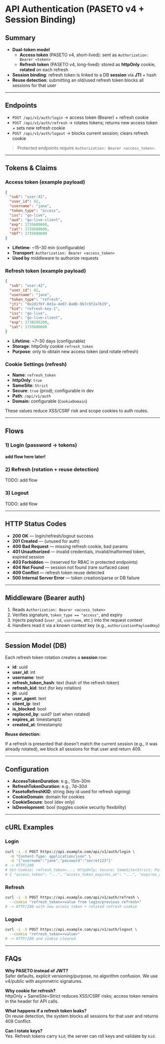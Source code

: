# API Authentication (PASETO v4 + Session Binding)

## Summary

- **Dual-token model**
  - **Access token** (PASETO v4, short-lived): sent as `Authorization: Bearer <token>`
  - **Refresh token** (PASETO v4, long-lived): stored as **httpOnly** cookie, **rotated** on each refresh
- **Session binding**: refresh token is linked to a DB **session** via **JTI** + hash
- **Reuse detection**: submitting an old/used refresh token blocks all sessions for that user

---

## Endpoints

- `POST /api/v1/auth/login` → access token (Bearer) + refresh cookie
- `POST /api/v1/auth/refresh` → rotates tokens; returns new access token + sets new refresh cookie
- `POST /api/v1/auth/logout` → blocks current session; clears refresh cookie

> Protected endpoints require `Authorization: Bearer <access_token>`.

---

## Tokens & Claims

### Access token (example payload)

```json
{
  "sub": "user:42",
  "user_id": 42,
  "username": "jane",
  "token_type": "access",
  "iss": "go-live",
  "aud": "go-live-client",
  "exp": 1735689600,
  "iat": 1735680600,
  "nbf": 1735680600
}
```

- **Lifetime**: ~15–30 min (configurable)
- **Transport**: `Authorization: Bearer <access_token>`
- **Used by** middleware to authorize requests

### Refresh token (example payload)

```json
{
  "sub": "user:42",
  "user_id": 42,
  "username": "jane",
  "token_type": "refresh",
  "jti": "0e2d1fbf-0d1a-4e07-8a0b-9b7c9f2a7b19",
  "kid": "refresh-key-1",
  "iss": "go-live",
  "aud": "go-live-client",
  "exp": 1738295200,
  "iat": 1735680600
}
```

- **Lifetime**: ~7–30 days (configurable)
- **Storage**: httpOnly cookie `refresh_token`
- **Purpose**: only to obtain new access token (and rotate refresh)

### Cookie Settings (refresh)

- **Name**: `refresh_token`
- **httpOnly**: `true`
- **SameSite**: `Strict`
- **Secure**: `true` (prod); configurable in dev
- **Path**: `/api/v1/auth`
- **Domain**: configurable (`CookieDomain`)

These values reduce XSS/CSRF risk and scope cookies to auth routes.

---

## Flows

### 1) Login (password → tokens)

#### add flow here later!

### 2) Refresh (rotation + reuse detection)

TODO: add flow

### 3) Logout

TODO: add flow

---

## HTTP Status Codes

- **200 OK** — login/refresh/logout success
- **201 Created** — (unused for auth)
- **400 Bad Request** — missing refresh cookie, bad params
- **401 Unauthorized** — invalid credentials, invalid/malformed token, expired session
- **403 Forbidden** — (reserved for RBAC in protected endpoints)
- **404 Not Found** — session not found (rare surfaced case)
- **409 Conflict** — refresh token reuse detected
- **500 Internal Server Error** — token creation/parse or DB failure

---

## Middleware (Bearer auth)

1. Reads `Authorization: Bearer <access_token>`
2. Verifies signature, `token_type == "access"`, and expiry
3. Injects payload (`user_id`, `username`, etc.) into the request context
4. Handlers read it via a known context key (e.g., `authorizationPayloadKey`)

---

## Session Model (DB)

Each refresh token rotation creates a **session** row:

- **id**: uuid
- **user_id**: int
- **username**: text
- **refresh_token_hash**: text (hash of the refresh token)
- **refresh_kid**: text (for key rotation)
- **jti**: uuid
- **user_agent**: text
- **client_ip**: text
- **is_blocked**: bool
- **replaced_by**: uuid? (set when rotated)
- **expires_at**: timestamptz
- **created_at**: timestamptz

**Reuse detection:**

If a refresh is presented that doesn't match the current session (e.g., it was already rotated), we block all sessions for that user and return 409.

---

## Configuration

- **AccessTokenDuration**: e.g., 15m–30m
- **RefreshTokenDuration**: e.g., 7d–30d
- **PasetoRefreshKID**: string (key id used for refresh signing)
- **CookieDomain**: domain for cookies
- **CookieSecure**: bool (dev only)
- **IsDevelopment**: bool (toggles cookie security flexibility)

---

## cURL Examples

### Login

```bash
curl -i -X POST https://api.example.com/api/v1/auth/login \
  -H "Content-Type: application/json" \
  -d '{"username":"jane","password":"secret123"}'
# -> HTTP/200
# Set-Cookie: refresh_token=...; HttpOnly; Secure; SameSite=Strict; Path=/api/v1/auth
# { "access_token": "...", "access_token_expires_at": "...", "expires_at": 1700000000, "user": {...} }
```

### Refresh

```bash
curl -i -X POST https://api.example.com/api/v1/auth/refresh \
  --cookie "refresh_token=<value from login/previous refresh>"
# -> HTTP/200 with new access token + rotated refresh cookie
```

### Logout

```bash
curl -i -X POST https://api.example.com/api/v1/auth/logout \
  --cookie "refresh_token=<value>"
# -> HTTP/200 and cookie cleared
```

---

## FAQs

**Why PASETO instead of JWT?**  
Safer defaults, explicit versioning/purpose, no algorithm confusion. We use v4/public with asymmetric signatures.

**Why cookie for refresh?**  
httpOnly + SameSite=Strict reduces XSS/CSRF risks; access token remains in the header for API calls.

**What happens if a refresh token leaks?**  
On reuse detection, the system blocks all sessions for that user and returns 409 Conflict.

**Can I rotate keys?**  
Yes. Refresh tokens carry `kid`; the server can roll keys and validate by `kid`.
